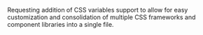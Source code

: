 Requesting addition of CSS variables support to allow for easy customization and consolidation of multiple CSS frameworks and component libraries into a single file.

